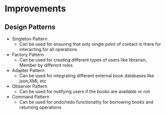 # Improvements

## Design Patterns

- Singleton Pattern
  - Can be used for ensuring that only single point of contact is there for interacting for all operations
- Factory Pattern
  - Can be used for creating different types of users like librarian, Member by different roles
- Adapter Pattern
  - Can be used for integrating different external book databases like json,XML etc
- Observer Pattern
  - Can be used for notifying users if the books are available or not
- Command Pattern
  - Can be used for undo/redo functionality for borrowing books and returning operations
